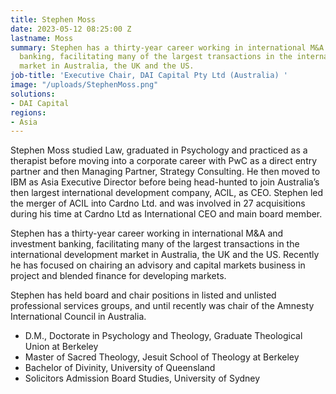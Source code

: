 ```yaml
---
title: Stephen Moss
date: 2023-05-12 08:25:00 Z
lastname: Moss
summary: Stephen has a thirty-year career working in international M&A and investment
  banking, facilitating many of the largest transactions in the international development
  market in Australia, the UK and the US.
job-title: 'Executive Chair, DAI Capital Pty Ltd (Australia) '
image: "/uploads/StephenMoss.png"
solutions:
- DAI Capital
regions:
- Asia
---
```


Stephen Moss studied Law, graduated in Psychology and practiced as a therapist before moving into a corporate career with PwC as a direct entry partner and then Managing Partner, Strategy Consulting. He then moved to IBM as Asia Executive Director before being head-hunted to join Australia’s then largest international development company, ACIL, as CEO. Stephen led the merger of ACIL into Cardno Ltd. and was involved in 27 acquisitions during his time at Cardno Ltd as International CEO and main board member.
 
Stephen has a thirty-year career working in international M&A and investment banking, facilitating many of the largest transactions in the international development market in Australia, the UK and the US.  Recently he has focused on chairing an advisory and capital markets business in project and blended finance for developing markets.

Stephen has held board and chair positions in listed and unlisted professional services groups, and until recently was chair of the Amnesty International Council in Australia.


* D.M., Doctorate in Psychology and Theology, Graduate Theological Union at Berkeley 
* Master of Sacred Theology, Jesuit School of Theology at Berkeley 
* Bachelor of Divinity, University of Queensland 
* Solicitors Admission Board Studies, University of Sydney 

 